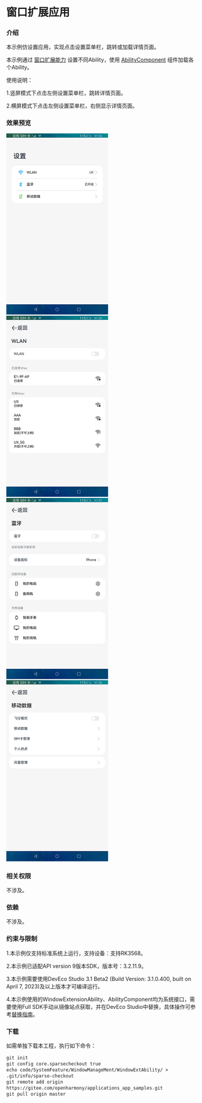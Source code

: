 # 窗口扩展应用

### 介绍

本示例仿设置应用，实现点击设置菜单栏，跳转或加载详情页面。

本示例通过 [窗口扩展能力](https://gitee.com/openharmony/docs/blob/master/zh-cn/application-dev/reference/apis/js-apis-application-windowExtensionAbility.md) 设置不同Ability，使用 [AbilityComponent](https://gitee.com/openharmony/docs/blob/master/zh-cn/application-dev/reference/arkui-ts/ts-container-ability-component.md) 组件加载各个Ability。

使用说明：

1.竖屏模式下点击左侧设置菜单栏，跳转详情页面。

2.横屏模式下点击左侧设置菜单栏，右侧显示详情页面。

### 效果预览

![](screenshots/device/zh/index.png) ![](screenshots/device/zh/wlan.png)
![](screenshots/device/zh/bluetooth.png) ![](screenshots/device/zh/mobileData.png)

### 相关权限

不涉及。

### 依赖

不涉及。

### 约束与限制

1.本示例仅支持标准系统上运行，支持设备：支持RK3568。

2.本示例已适配API version 9版本SDK，版本号：3.2.11.9。

3.本示例需要使用DevEco Studio 3.1 Beta2 (Build Version: 3.1.0.400, built on April 7, 2023)及以上版本才可编译运行。

4.本示例使用的WindowExtensionAbility、AbilityComponent均为系统接口，需要使用Full SDK手动从镜像站点获取，并在DevEco Studio中替换，具体操作可参考[替换指南](https://docs.openharmony.cn/pages/v3.2/zh-cn/application-dev/quick-start/full-sdk-switch-guide.md/)。

### 下载

如需单独下载本工程，执行如下命令：
```
git init
git config core.sparsecheckout true
echo code/SystemFeature/WindowManageMent/WindowExtAbility/ > .git/info/sparse-checkout
git remote add origin https://gitee.com/openharmony/applications_app_samples.git
git pull origin master

```
